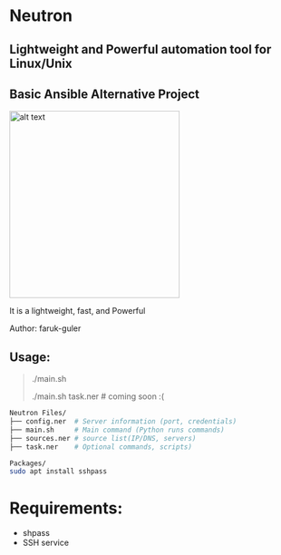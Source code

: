 # Neutron
## Lightweight and Powerful automation tool for Linux/Unix
## Basic Ansible Alternative Project
<img src="https://farukguler.com/assets/img/neutron.png" alt="alt text" width="300" height="330">

It is a lightweight, fast, and Powerful

Author: faruk-guler
## Usage:
> ./main.sh
> 
> ./main.sh task.ner # coming soon :(
~~~sh
Neutron Files/
├── config.ner  # Server information (port, credentials)
├── main.sh     # Main command (Python runs commands)
├── sources.ner # source list(IP/DNS, servers)
├── task.ner    # Optional commands, scripts)

Packages/
sudo apt install sshpass

~~~

# Requirements:
- shpass
- SSH service


